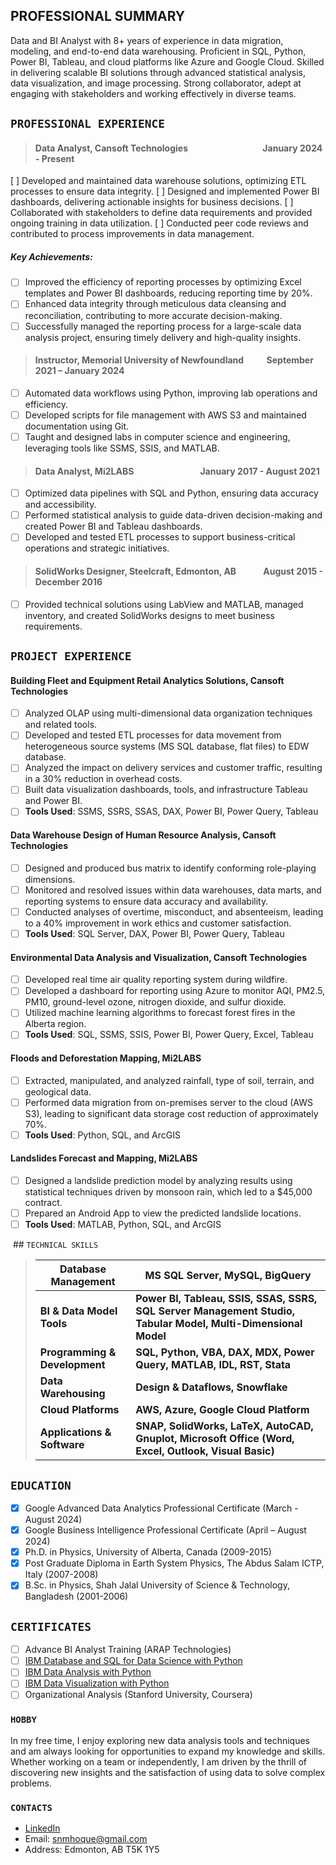 ## PROFESSIONAL SUMMARY
Data and BI Analyst with 8+ years of experience in data migration, modeling, and end-to-end data warehousing. Proficient in SQL, Python, Power BI, Tableau, and cloud platforms like Azure and Google Cloud. Skilled in delivering scalable BI solutions through advanced statistical analysis, data visualization, and image processing. Strong collaborator, adept at engaging with stakeholders and working effectively in diverse teams.

## `PROFESSIONAL EXPERIENCE`
> #### Data Analyst, Cansoft Technologies                                    January 2024 - Present
[ ] Developed and maintained data warehouse solutions, optimizing ETL processes to ensure data integrity.
[ ] Designed and implemented Power BI dashboards, delivering actionable insights for business decisions.
[ ] Collaborated with stakeholders to define data requirements and provided ongoing training in data utilization.
[ ] Conducted peer code reviews and contributed to process improvements in data management.
##### Key Achievements:
- [ ] Improved the efficiency of reporting processes by optimizing Excel templates and Power BI dashboards, reducing reporting time by 20%.
- [ ] Enhanced data integrity through meticulous data cleansing and reconciliation, contributing to more accurate decision-making.
- [ ] Successfully managed the reporting process for a large-scale data analysis project, ensuring timely delivery and high-quality insights.

> #### Instructor, Memorial University of Newfoundland           September 2021 – January 2024
- [ ] Automated data workflows using Python, improving lab operations and efficiency.
- [ ] Developed scripts for file management with AWS S3 and maintained documentation using Git.
- [ ] Taught and designed labs in computer science and engineering, leveraging tools like SSMS, SSIS, and MATLAB.

> #### Data Analyst, Mi2LABS                                January 2017 - August 2021
- [ ] Optimized data pipelines with SQL and Python, ensuring data accuracy and accessibility.
- [ ] Performed statistical analysis to guide data-driven decision-making and created Power BI and Tableau dashboards.
- [ ] Developed and tested ETL processes to support business-critical operations and strategic initiatives.

> #### SolidWorks Designer, Steelcraft, Edmonton, AB             August 2015 - December 2016
- [ ] Provided technical solutions using LabView and MATLAB, managed inventory, and created SolidWorks designs to meet business requirements.


## `PROJECT EXPERIENCE`
#### Building Fleet and Equipment Retail Analytics Solutions, Cansoft Technologies
- [ ] Analyzed OLAP using multi-dimensional data organization techniques and related tools.
- [ ] Developed and tested ETL processes for data movement from heterogeneous source systems (MS SQL database, flat files) to EDW database.
- [ ] Analyzed the impact on delivery services and customer traffic, resulting in a 30% reduction in overhead costs.
- [ ] Built data visualization dashboards, tools, and infrastructure Tableau and Power BI.
- [ ] **Tools Used**: SSMS, SSRS, SSAS, DAX, Power BI, Power Query, Tableau

#### Data Warehouse Design of Human Resource Analysis, Cansoft Technologies
- [ ] Designed and produced bus matrix to identify conforming role-playing dimensions.
- [ ] Monitored and resolved issues within data warehouses, data marts, and reporting systems to ensure data accuracy and availability.
- [ ] Conducted analyses of overtime, misconduct, and absenteeism, leading to a 40% improvement in work ethics and customer satisfaction.
- [ ] **Tools Used**: SQL Server, DAX, Power BI, Power Query, Tableau

#### Environmental Data Analysis and Visualization, Cansoft Technologies
- [ ] Developed real time air quality reporting system during wildfire.
- [ ] Developed a dashboard for reporting using Azure to monitor AQI, PM2.5, PM10, ground-level ozone, nitrogen dioxide, and sulfur dioxide.
- [ ] Utilized machine learning algorithms to forecast forest fires in the Alberta region.
- [ ] **Tools Used**: SQL, SSMS, SSIS, Power BI, Power Query, Excel, Tableau

#### Floods and Deforestation Mapping, Mi2LABS
- [ ] Extracted, manipulated, and analyzed rainfall, type of soil, terrain, and geological data.
- [ ] Performed data migration from on-premises server to the cloud (AWS S3), leading to significant data storage cost reduction of approximately 70%.
- [ ] **Tools Used**: Python, SQL, and ArcGIS

#### Landslides Forecast and Mapping, Mi2LABS
- [ ] Designed a landslide prediction model by analyzing results using statistical techniques driven by monsoon rain, which led to a $45,000 contract.
- [ ] Prepared an Android App to view the predicted landslide locations.
- [ ] **Tools Used**: MATLAB, Python, SQL, and ArcGIS

 ## `TECHNICAL SKILLS`
> |Database Management| MS SQL Server, MySQL, BigQuery|
> |------------------------|------------------------------------------|
> |**BI & Data Model Tools**| **Power BI, Tableau, SSIS, SSAS, SSRS, SQL Server Management Studio, Tabular Model, Multi-Dimensional Model**|
> | **Programming & Development**| **SQL, Python, VBA, DAX, MDX, Power Query, MATLAB, IDL, RST, Stata**|
> | **Data Warehousing**| **Design & Dataflows, Snowflake**|
> | **Cloud Platforms**| **AWS, Azure, Google Cloud Platform**|
> | **Applications & Software** | **SNAP, SolidWorks, LaTeX, AutoCAD, Gnuplot, Microsoft Office (Word, Excel, Outlook, Visual Basic)**|

## `EDUCATION`
- [x] Google Advanced Data Analytics Professional Certificate (March -August 2024)
- [x] Google Business Intelligence Professional Certificate (April – August 2024)
- [x] Ph.D. in Physics, University of Alberta, Canada (2009-2015)
- [x] Post Graduate Diploma in Earth System Physics, The Abdus Salam ICTP, Italy (2007-2008)
- [x] B.Sc. in Physics, Shah Jalal University of Science & Technology, Bangladesh (2001-2006)

## `CERTIFICATES`
- [ ] Advance BI Analyst Training (ARAP Technologies)
- [ ] [IBM Database and SQL for Data Science with Python](https://coursera.org/verify/SN4EFWQP9XTA)
- [ ] [IBM Data Analysis with Python](https://www.coursera.org/user/4ed67fcc41caae342302b2e71ec06819)
- [ ] [IBM Data Visualization with Python](https://www.coursera.org/user/4ed67fcc41caae342302b2e71ec06819)
- [ ] Organizational Analysis (Stanford University, Coursera)

### `HOBBY`
In my free time, I enjoy exploring new data analysis tools and techniques and am always looking for opportunities to expand my knowledge and skills. Whether working on a team or independently, I am driven by the thrill of discovering new insights and the satisfaction of using data to solve complex problems.

### `CONTACTS`
- [LinkedIn](https://www.linkedin.com/in/s-n-m-azizul-hoque-baba3b27/)
- Email: snmhoque@gmail.com
- Address: Edmonton, AB T5K 1Y5
